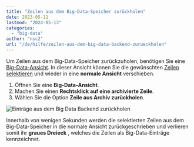 ```yaml
---
title: "Zeilen aus dem Big-Data-Speicher zurückholen"
date: 2023-05-11
lastmod: "2024-05-13"
categories: 
  - "big-data"
author: "nsc2"
url: "/de/hilfe/zeilen-aus-dem-big-data-backend-zurueckholen"
---
```


Um Zeilen aus dem Big-Data-Speicher zurückzuholen, benötigen Sie eine [Big-Data-Ansicht](https://seatable.io/docs/big-data/so-erstellen-sie-ein-big-data-ansicht/). In dieser Ansicht können Sie die gewünschten [Zeilen selektieren](https://seatable.io/docs/arbeiten-mit-zeilen/mehrere-zeilen-selektieren/) und wieder in eine **normale Ansicht** verschieben.

1. Öffnen Sie eine **Big-Data-Ansicht**.
2. Machen Sie einen **Rechtsklick auf eine archivierte Zeile**.
3. Wählen Sie die Option **Zeile aus Archiv zurückholen**.

![Einträge aus dem Big Data Backend zurückholen](https://seatable.io/wp-content/uploads/2023/05/unarchive-rows-out-of-the-big-data-backend.png)

Innerhalb von wenigen Sekunden werden die selektierten Zeilen aus dem Big-Data-Speicher in die normale Ansicht zurückgeschrieben und verlieren somit ihr **graues Dreieck** , welches die Zeilen als Big-Data-Einträge kennzeichnet.
